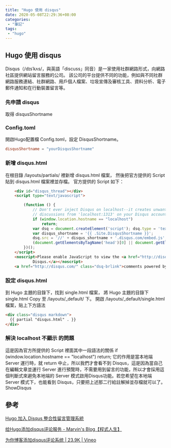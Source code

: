 ```yaml
---
title: "Hugo 使用 disqus"
date: 2020-05-08T22:29:36+08:00
categories:
 - "筆記"
tags:
 - "hugo"
---
```


## Hugo 使用 disqus

Disqus（/dɪsˈkʌs/，與英語「discuss」同音）是一家使用社群網路形式，向網路社區提供網站留言服務的公司。
該公司的平台提供不同的功能，例如與不同社群網路服務連結、社群網路、用戶個人檔案、垃圾宣傳及審核工具、資料分析、電子郵件通知和在行動裝置留言等。

<!--more-->

### 先申請 disqus

取得 disqusShortname

### Config.toml

開啟Hugo配置檔 Config.toml，設定 DisqusShortname。

```toml
disqusShortname = "yourDisqusShortname"
```

### 新增 disqus.html

在根目錄 /layouts/partials/ 裡新增 disqus.html 檔案，
然後把官方提供的 Script 貼到 disqus.html 檔案裡並存檔。
官方提供的 Script 如下：

```html
    <div id="disqus_thread"></div>
    <script type="text/javascript">

        (function () {
            // Don't ever inject Disqus on localhost--it creates unwanted
            // discussions from 'localhost:1313' on your Disqus account...
            if (window.location.hostname == "localhost")
                return;
            var dsq = document.createElement('script'); dsq.type = 'text/javascript'; dsq.async = true;
            var disqus_shortname = '{{ .Site.DisqusShortname }}';
            dsq.src = '//' + disqus_shortname + '.disqus.com/embed.js';
            (document.getElementsByTagName('head')[0] || document.getElementsByTagName('body')[0]).appendChild(dsq);
        })();
    </script>
    <noscript>Please enable JavaScript to view the <a href="http://disqus.com/?ref_noscript">comments powered by
            Disqus.</a></noscript>
    <a href="http://disqus.com/" class="dsq-brlink">comments powered by <span class="logo-disqus">Disqus</span></a>

```

### 設定  disqus.html

到 Hugo 主題的目錄下，找到 single.html 檔案，
將 Hugo 主題的目錄下 single.html Copy 至 /layouts/_default/ 下。
開啟 /layouts/_default/single.html 檔案，貼上下方語法

```html
<div class="disqus markdown">
  {{ partial "disqus.html" . }}
</div>
```

### 解決 localhost 不顯示 的問題

這是因為官方所提供的 Script 裡面其中一段語法的關係
if (window.location.hostname == "localhost")
  return;
它的作用是當本地端 Server 運行時，就 return 中止，所以我們才會看不到 Disqus，這是因為當自己在編輯文章並運行 Server 進行預覽時，不需要用到留言的功能，所以才會採用這個判斷式來避免本地端的 Server 模式啟用Disqus功能。若您希望在本地端 Server 模式下，也能看到 Disqus，只要把上述那二行給註解掉並存檔就可以了。
ShowDisqus


## 參考

[Hugo 加入 Disqus 整合性留言管理系統](https://coreychen71.github.io/posts/2019-05/hugoadddisqus/)  

[给Hugo添加disqus评论服务 - Marvin's Blog【程式人生】](https://zh4ui.net/post/2017-04-20-hugo-with-disqus/)  

[为你博客添加disqus评论系统 | 23.9K | Vineo](https://vineo.cn/config-disqus.html)

